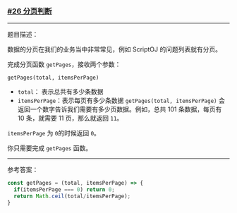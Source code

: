### [#26 分页判断](http://scriptoj.mangojuice.top/problems/26)

----
题目描述：

数据的分页在我们的业务当中非常常见，例如 ScriptOJ 的问题列表就有分页。

完成分页函数 `getPages`，接收两个参数：

```
getPages(total, itemsPerPage)
```

- `total`： 表示总共有多少条数据
- `itemsPerPage`：表示每页有多少条数据
`getPages(total, itemsPerPage)` 会返回一个数字告诉我们需要有多少页数据。例如，总共 101 条数据，每页有 10 条，就需要 11 页，那么就返回 `11`。

`itemsPerPage` 为 `0`的时候返回 `0`。

你只需要完成 `getPages` 函数。

----
参考答案：

```js
const getPages = (total, itemsPerPage) => {
  if(itemsPerPage === 0) return 0;
  return Math.ceil(total/itemsPerPage);
}
```

